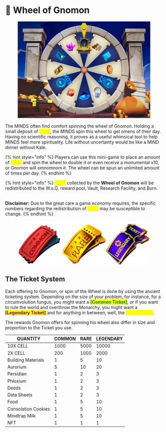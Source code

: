 # 🎡 Wheel of Gnomon

<figure><img src="../../../.gitbook/assets/Wheel_ScreenS.png" alt=""><figcaption></figcaption></figure>

The MINDS often find comfort spinning the wheel of Gnomon. Holding a small deposit of <mark style="color:yellow;">**CELL**</mark>, the MINDS spin this wheel to get omens of their day. Having no scientific reasoning, it proves as a useful whimsical tool to help MINDS feel more spirituality. Life without uncertainty would be like a MIND dinner without Kale.

{% hint style="info" %}
Players can use this mini-game to place an amount of <mark style="color:yellow;">**CELL**</mark> and spin the wheel to double it or even receive a monumental x10, or Gnomon will omnomnom it. The wheel can be spun an unlimited amount of times per day.
{% endhint %}

{% hint style="info" %}
<mark style="color:yellow;">**CELL**</mark> collected by the **Wheel of Gnomon** will be redistributed to the W.o.G. reward pool, Vault, Research Facility, and Burn.&#x20;

\
**​Disclaimer:** Due to the great care a game economy requires, the specific numbers regarding the redistribution of <mark style="color:yellow;">**CELL**</mark> may be susceptible to change.&#x20;
{% endhint %}

<figure><img src="../../../.gitbook/assets/TicketSystem.png" alt=""><figcaption></figcaption></figure>

## The Ticket System&#x20;

Each offering to Gnomon, or spin of the Wheel is done by using the ancient ticketing system. Depending on the size of your problem, for instance, for a circumvolution fungus, you might want a <mark style="color:green;">**\[Common Ticket]**</mark>, or if you want to rule the world and overthrow the Monarchy, you might want a <mark style="color:purple;">**\[Legendary Ticket]**</mark> and for anything in between, well, the <mark style="color:yellow;">**\[Rare Ticket]**</mark>.

The rewards Gnomon offers for spinning his wheel also differ in size and proportion to the Ticket you use.&#x20;



| QUANTITY            | COMMON | RARE | LEGENDARY |
| ------------------- | ------ | ---- | --------- |
| 10X CELL            | 1000   | 5000 | 10000     |
| 2X CELL             | 200    | 1000 | 2000      |
| Building Materials  | 1      | 5    | 10        |
| Aurorium            | 5      | 10   | 20        |
| Persidian           | 1      | 2    | 3         |
| Phloxium            | 1      | 2    | 3         |
| Deeds               | 1      | 2    | 3         |
| Data Sheets         | 1      | 2    | 3         |
| Food                | 1      | 5    | 10        |
| Consolation Cookies | 1      | 5    | 10        |
| Mindtrap Milk       | 1      | 5    | 10        |
| NFT                 | 1      | 1    | 1         |
